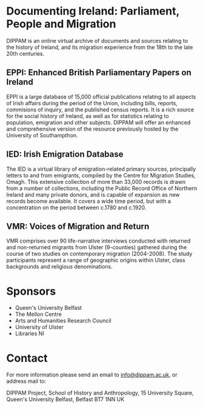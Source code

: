 # Documenting Ireland: Parliament, People and Migration

DIPPAM is an online virtual archive of documents and sources relating to the history of Ireland, and its migration experience from the 18th to the late 20th centuries.

## EPPI: Enhanced British Parliamentary Papers on Ireland

EPPI is a large database of 15,000 official publications relating to all aspects of Irish affairs during the period of the Union, including bills, reports, commisions of inquiry, and the published census reports. It is a rich source for the social history of Ireland, as well as for statistics relating to population, emigration and other subjects. DIPPAM will offer an enhanced and comprehensive version of the resource previously hosted by the University of Southampthon.

## IED: Irish Emigration Database

The IED is a virtual library of emigration-related primary sources, principally letters to and from emigrants, compiled by the Centre for Migration Studies, Omagh. This extensive collection of more than 33,000 records is drawn from a number of collections, including the Public Record Office of Northern Ireland and many private donors, and is capable of expansion as new records become available. It covers a wide time period, but with a concentration on the period between c.1780 and c.1920.

## VMR: Voices of Migration and Return

VMR comprises over 90 life-narrative interviews conducted with returned and non-returned migrants from Ulster (9-counties) gathered during the course of two studies on contemporary migration (2004-2008). The study participants represent a range of geographic origins within Ulster, class backgrounds and religious denominations.

# Sponsors

- Queen's University Belfast
- The Mellon Centre
- Arts and Humanities Research Council
- University of Ulster
- Libraries NI

# Contact

For more information please send an email to info@dippam.ac.uk, or address mail to:

DIPPAM Project, 
School of History and Anthropology, 
15 University Square, 
Queen's University Belfast, 
Belfast 
BT7 1NN 
UK
